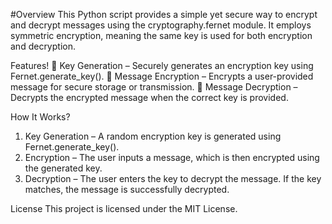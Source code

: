 #Overview
This Python script provides a simple yet secure way to encrypt and decrypt messages using the cryptography.fernet module. It employs symmetric encryption, meaning the same key is used for both encryption and decryption.

Features!
🔹 Key Generation – Securely generates an encryption key using Fernet.generate_key().
🔹 Message Encryption – Encrypts a user-provided message for secure storage or transmission.
🔹 Message Decryption – Decrypts the encrypted message when the correct key is provided.

How It Works?
1) Key Generation – A random encryption key is generated using Fernet.generate_key().
2) Encryption – The user inputs a message, which is then encrypted using the generated key.
3) Decryption – The user enters the key to decrypt the message. If the key matches, the message is successfully decrypted.



License
This project is licensed under the MIT License.
